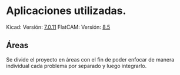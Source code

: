 # Aplicaciones utilizadas.

Kicad: 
Versión: [7.0.11](https://downloads.kicad.org/kicad/windows/explore/stable/download/kicad-7.0.11-x86_64.exe)
FlatCAM:
Versión: [8.5](https://bitbucket.org/jpcgt/flatcam/downloads/FlatCAM-8.5.zip)
## Áreas
Se divide el proyecto en áreas con el fin de poder enfocar de manera individual cada problema por separado y luego integrarlo.
